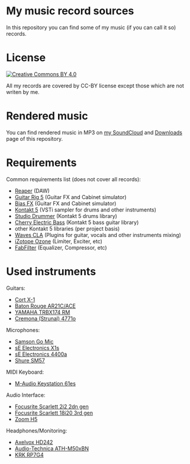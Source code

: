 # My music record sources
In this repository you can find some of my music (if you can call it so) records.

# License
[![Creative Commons BY 4.0](https://licensebuttons.net/l/by/4.0/88x31.png)](https://creativecommons.org/licenses/by/4.0/)

All my records are covered by CC-BY license except those which are not writen by me.

# Rendered music
You can find rendered music in MP3 on [my SoundCloud](https://soundcloud.com/skobkin) and [Downloads](https://bitbucket.org/skobkin/music/downloads/) page of this repository.

# Requirements
Common requirements list (does not cover all records):

* [Reaper](https://www.reaper.fm/) (DAW)
* [Guitar Rig 5](https://www.native-instruments.com/en/products/komplete/guitar/guitar-rig-5-pro/) (Guitar FX and Cabinet simulator)
* [Bias FX](https://www.positivegrid.com/bias-fx/) (Guitar FX and Cabinet simulator)
* [Kontakt 5](https://www.native-instruments.com/en/products/komplete/samplers/kontakt-5/) (VSTi sampler for drums and other instruments)
* [Studio Drummer](https://www.native-instruments.com/en/products/komplete/drums/studio-drummer/) (Kontakt 5 drums library)
* [Cherry Electric Bass](https://www.orangetreesamples.com/products/cherry-electric-bass) (Kontakt 5 bass guitar library)
* other Kontakt 5 libraries (per project basis)
* [Waves CLA](https://www.waves.com/bundles/chris-lord-alge-signature-series) (Plugins for guitar, vocals and other instruments mixing)
* [iZotope Ozone](https://www.izotope.com/en/products/ozone.html) (Limiter, Exciter, etc)
* [FabFilter](https://www.fabfilter.com) (Equalizer, Compressor, etc)

# Used instruments

Guitars:

* [Cort X-1](https://www.cortguitarsshop.ru/catalog/electric-guitar/x-1-bks.html)
* [Baton Rouge AR21C/ACE](https://www.batonrougeguitars.com/guitars/auditorium/detail/ga/product/ar21cace-150023.html)
* [YAMAHA TRBX174 RM](https://usa.yamaha.com/products/musical_instruments/guitars_basses/el_basses/trbx/200series.html)
* [Cremona (Strunal) 4771o](http://onas.strunalschonbach.com/4771o)

Microphones:

* [Samson Go Mic](http://www.samsontech.com/samson/products/microphones/usb-microphones/gomic/)
* [sE Electronics X1s](https://www.seelectronics.com/se-microphones/se-x1-series-microphones)
* [sE Electronics 4400a](https://www.seelectronics.com/se4400a-mic)
* [Shure SM57](https://www.shure.com/en-US/products/microphones/sm57)

MIDI Keyboard:

* [M-Audio Keystation 61es](https://m-audio.com/products/view/keystation-61es)

Audio Interface:

* [Focusrite Scarlett 2i2 2dn gen](https://focusrite.com/en/usb-audio-interface/scarlett/scarlett-2i2)
* [Focusrite Scarlett 18i20 3rd gen](https://focusrite.com/en/usb-audio-interface/scarlett/scarlett-18i20)
* [Zoom H5](https://zoomcorp.com/en/jp/handy-recorders/handheld-recorders/h5/)

Headphones/Monitoring:

* [Axelvox HD242](http://www.axelvox.ru/products/axelvox_hd242/)
* [Audio-Technica ATH-M50xBN](https://www.audio-technica.com/en-us/ath-m50xbt)
* [KRK RP7G4](https://www.krkmusic.com/ROKIT-Powered-G4-Studio-Monitors)
